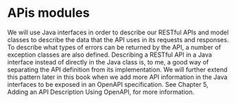 # APis modules 

We will use Java interfaces in order to describe our RESTful APIs and model classes to describe the data that the API uses in its requests and responses.
To describe what types of errors can be returned by the API, a number of exception classes are also defined.
Describing a RESTful API in a Java interface instead of directly in the Java class is, to me,
a good way of separating the API definition from its implementation.
We will further extend this pattern later in this book when we add more API information in the Java interfaces 
to be exposed in an OpenAPI specification. See Chapter 5, Adding an API Description Using OpenAPI, 
for more information.